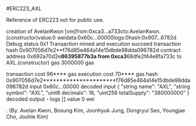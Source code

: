 #ERC223_AXL

Reference of ERC223 not for public use.

creation of AvelanKwon [vm]from:0xca3...a733cto:AvelanKwon.(constructor)value:0 weidata:0x60c...00000logs:0hash:0x907...6782d Debug status 0x1 Transaction mined and execution succeed transaction hash 0x907056d7e2**f76d85e464a14e15dbde98dda096782d contract address 0x692a70d2e**********86395877b3a from 0xca3**********68dfe2f44e8fa733c to AXL.(constructor) gas 3000000 gas

transaction cost 96**** gas execution cost 70**** gas hash 0x907056d7e2**********************f76d85e464a14e15dbde98dda096782d input 0x60c...00000 decoded input { "string name": "AXL", "string symbol": "AXL", "uint8 decimals": 18, "uint256 totalSupply": "380000000" } decoded output - logs [] value 0 wei


. (By. Avelan Kwon, Bosung Kim, Joonhyuk Jung, Dongryul Seo, Youngjae Cho, Joohie Kim)

